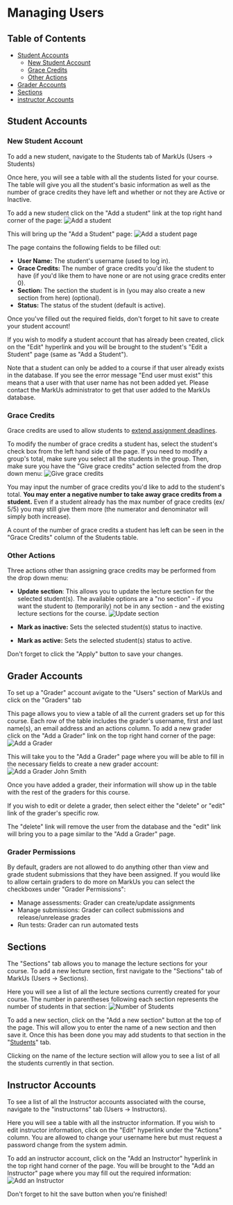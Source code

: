 # Managing Users

## Table of Contents

- [Student Accounts](#student-accounts)
    - [New Student Account](#new-student-account)
    - [Grace Credits](#grace-credits)
    - [Other Actions](#other-actions)
- [Grader Accounts](#grader-accounts)
- [Sections](#sections)
- [instructor Accounts](#instructor-accounts)

## Student Accounts

### New Student Account

To add a new student, navigate to the Students tab of MarkUs (Users -> Students)

Once here, you will see a table with all the students listed for your course. The table will give you all the student's basic information as well as the number of grace credits they have left and whether or not they are Active or Inactive.

To add a new student click on the "Add a student" link at the top right hand corner of the page:
![Add a student](images/users-add-student-link.png)

This will bring up the "Add a Student" page:
![Add a student page](images/users-add-student-form.png)

The page contains the following fields to be filled out:

- **User Name:** The student's username (used to log in).
- **Grace Credits:** The number of grace credits you'd like the student to have (if you'd like them to have none or are not using grace credits enter 0).
- **Section:** The section the student is in (you may also create a new section from here) (optional).
- **Status:** The status of the student (default is active).

Once you've filled out the required fields, don't forget to hit save to create your student account!

If you wish to modify a student account that has already been created, click on the "Edit" hyperlink and you will be brought to the student's "Edit a Student" page (same as "Add a Student").

Note that a student can only be added to a course if that user already exists in the database. If you see the error message "End user must exist" this means that a user with that user name has not been added yet. Please contact the MarkUs administrator to get that user added to the MarkUs database.

### Grace Credits

Grace credits are used to allow students to [extend assignment deadlines](Instructor-Guide--Assignments--Late-Submission-Policies.md#automatically-deduct-grace-credits).

To modify the number of grace credits a student has, select the student's check box from the left hand side of the page. If you need to modify a group's total, make sure you select all the students in the group. Then, make sure you have the "Give grace credits" action selected from the drop down menu:
![Give grace credits](images/users-add-grace-tokens.png)

You may input the number of grace credits you'd like to add to the student's total. **You may enter a negative number to take away grace credits from a student.** Even if a student already has the max number of grace credits (ex/ 5/5) you may still give them more (the numerator and denominator will simply both increase).

A count of the number of grace credits a student has left can be seen in the "Grace Credits" column of the Students table.

### Other Actions

Three actions other than assigning grace credits may be performed from the drop down menu:

- **Update section**: This allows you to update the lecture section for the selected student(s). The available options are a "no section" - if you want the student to (temporarily) not be in any section - and the existing lecture sections for the course.
![Update section](images/users-update-section.png)

- **Mark as inactive:** Sets the selected student(s) status to inactive.
- **Mark as active:** Sets the selected student(s) status to active.

Don't forget to click the "Apply" button to save your changes.

## Grader Accounts

To set up a "Grader" account avigate to the "Users" section of MarkUs and click on the "Graders" tab

This page allows you to view a table of all the current graders set up for this course. Each row of the table includes the grader's username, first and last name(s), an email address and an actions column. To add a new grader click on the "Add a Grader" link on the top right hand corner of the page:
![Add a Grader](images/users-add-grader-tab.png)

This will take you to the "Add a Grader" page where you will be able to fill in the necessary fields to create a new grader account:
![Add a Grader John Smith](images/users-add-grader-form.png)

Once you have added a grader, their information will show up in the table with the rest of the graders for this course.

If you wish to edit or delete a grader, then select either the "delete" or "edit" link of the grader's specific row.

The "delete" link will remove the user from the database and the "edit" link will bring you to a page similar to the "Add a Grader" page.

### Grader Permissions

By default, graders are not allowed to do anything other than view and grade student submissions that they have been assigned. If you would like to allow certain graders to do more on MarkUs you can select the checkboxes under "Grader Permissions":

- Manage assessments: Grader can create/update assignments
- Manage submissions: Grader can collect submissions and release/unrelease grades
- Run tests: Grader can run automated tests

## Sections

The "Sections" tab allows you to manage the lecture sections for your course. To add a new lecture section, first navigate to the "Sections" tab of MarkUs (Users -> Sections).

Here you will see a list of all the lecture sections currently created for your course. The number in parentheses following each section represents the number of students in that section:
![Number of Students](images/users-sections-table.png)

To add a new section, click on the "Add a new section" button at the top of the page. This will allow you to enter the name of a new section and then save it. Once this has been done you may add students to that section in the "[Students](#other-actions)" tab.

Clicking on the name of the lecture section will allow you to see a list of all the students currently in that section.

## Instructor Accounts

To see a list of all the Instructor accounts associated with the course, navigate to the "instructorns" tab (Users -> Instructors).

Here you will see a table with all the instructor information. If you wish to edit instructor information, click on the "Edit" hyperlink under the "Actions" column. You are allowed to change your username here but must request a password change from the system admin.

To add an instructor account, click on the "Add an Instructor" hyperlink in the top right hand corner of the page. You will be brought to the "Add an Instructor" page where you may fill out the required information:
![Add an Instructor](images/users-admin-form.png)

Don't forget to hit the save button when you're finished!
